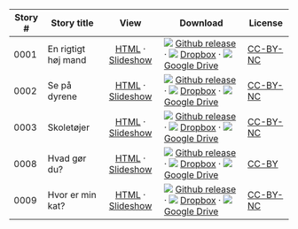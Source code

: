 Story #  | Story title | View | Download | License
-------- | -----------  |:-------:| ---------------- | -------
0001 | En rigtigt høj mand | [HTML](https://global-asp.github.io/stories/da/0001_en-riktigt-høj-mand.html) · <a href="https://global-asp.github.io/stories/da/0001_en-riktigt-høj-mand_slides.html" target="_blank">Slideshow</a> | ![](https://cloud.githubusercontent.com/assets/9295750/9483128/0e089e5e-4b51-11e5-98ca-6da5cef156a7.png) [Github release](https://github.com/global-asp/global-asp/releases/download/v1.1/da.zip) · ![](https://cloud.githubusercontent.com/assets/9295750/10150606/3f5ae2dc-65f5-11e5-8f63-841c51cc1cde.png) [Dropbox](https://www.dropbox.com/s/dnnbyd8nlcjwhk9/da.zip) · ![](https://cloud.githubusercontent.com/assets/9295750/9473522/1d6fdde4-4b10-11e5-98f5-aa6c6b04a08e.png) [Google Drive](https://drive.google.com/open?id=0B59ZADK9Esbsb21WRk1rVE5GQ00) | [CC-BY-NC](http://creativecommons.org/licenses/by-nc/3.0/)
0002 | Se på dyrene | [HTML](https://global-asp.github.io/stories/da/0002_se-på-dyrene.html) · <a href="https://global-asp.github.io/stories/da/0002_se-på-dyrene_slides.html" target="_blank">Slideshow</a> | ![](https://cloud.githubusercontent.com/assets/9295750/9483128/0e089e5e-4b51-11e5-98ca-6da5cef156a7.png) [Github release](https://github.com/global-asp/global-asp/releases/download/v1.1/da.zip) · ![](https://cloud.githubusercontent.com/assets/9295750/10150606/3f5ae2dc-65f5-11e5-8f63-841c51cc1cde.png) [Dropbox](https://www.dropbox.com/s/dnnbyd8nlcjwhk9/da.zip) · ![](https://cloud.githubusercontent.com/assets/9295750/9473522/1d6fdde4-4b10-11e5-98f5-aa6c6b04a08e.png) [Google Drive](https://drive.google.com/open?id=0B59ZADK9Esbsb21WRk1rVE5GQ00) | [CC-BY-NC](http://creativecommons.org/licenses/by-nc/3.0/)
0003 | Skoletøjer | [HTML](https://global-asp.github.io/stories/da/0003_skoletøjer.html) · <a href="https://global-asp.github.io/stories/da/0003_skoletøjer_slides.html" target="_blank">Slideshow</a> | ![](https://cloud.githubusercontent.com/assets/9295750/9483128/0e089e5e-4b51-11e5-98ca-6da5cef156a7.png) [Github release](https://github.com/global-asp/global-asp/releases/download/v1.1/da.zip) · ![](https://cloud.githubusercontent.com/assets/9295750/10150606/3f5ae2dc-65f5-11e5-8f63-841c51cc1cde.png) [Dropbox](https://www.dropbox.com/s/dnnbyd8nlcjwhk9/da.zip) · ![](https://cloud.githubusercontent.com/assets/9295750/9473522/1d6fdde4-4b10-11e5-98f5-aa6c6b04a08e.png) [Google Drive](https://drive.google.com/open?id=0B59ZADK9Esbsb21WRk1rVE5GQ00) | [CC-BY-NC](http://creativecommons.org/licenses/by-nc/3.0/)
0008 | Hvad gør du? | [HTML](https://global-asp.github.io/stories/da/0008_hvad-gør-du.html) · <a href="https://global-asp.github.io/stories/da/0008_hvad-gør-du_slides.html" target="_blank">Slideshow</a> | ![](https://cloud.githubusercontent.com/assets/9295750/9483128/0e089e5e-4b51-11e5-98ca-6da5cef156a7.png) [Github release](https://github.com/global-asp/global-asp/releases/download/v1.1/da.zip) · ![](https://cloud.githubusercontent.com/assets/9295750/10150606/3f5ae2dc-65f5-11e5-8f63-841c51cc1cde.png) [Dropbox](https://www.dropbox.com/s/dnnbyd8nlcjwhk9/da.zip) · ![](https://cloud.githubusercontent.com/assets/9295750/9473522/1d6fdde4-4b10-11e5-98f5-aa6c6b04a08e.png) [Google Drive](https://drive.google.com/open?id=0B59ZADK9Esbsb21WRk1rVE5GQ00) | [CC-BY](https://creativecommons.org/licenses/by/3.0/)
0009 | Hvor er min kat? | [HTML](https://global-asp.github.io/stories/da/0009_hvor-er-min-kat.html) · <a href="https://global-asp.github.io/stories/da/0009_hvor-er-min-kat_slides.html" target="_blank">Slideshow</a> | ![](https://cloud.githubusercontent.com/assets/9295750/9483128/0e089e5e-4b51-11e5-98ca-6da5cef156a7.png) [Github release](https://github.com/global-asp/global-asp/releases/download/v1.1/da.zip) · ![](https://cloud.githubusercontent.com/assets/9295750/10150606/3f5ae2dc-65f5-11e5-8f63-841c51cc1cde.png) [Dropbox](https://www.dropbox.com/s/dnnbyd8nlcjwhk9/da.zip) · ![](https://cloud.githubusercontent.com/assets/9295750/9473522/1d6fdde4-4b10-11e5-98f5-aa6c6b04a08e.png) [Google Drive](https://drive.google.com/open?id=0B59ZADK9Esbsb21WRk1rVE5GQ00) | [CC-BY-NC](http://creativecommons.org/licenses/by-nc/3.0/)
